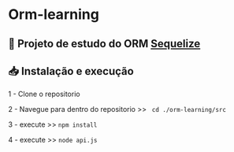 # Orm-learning

## :bookmark_tabs:  Projeto de estudo do ORM [Sequelize](https://sequelize.org/docs/v6/getting-started/)

## 📥 Instalação e execução

1 - Clone o repositorio

2 - Navegue para dentro do repositorio >> ```` cd ./orm-learning/src````

3 - execute >> ```` npm install ````

4 - execute >> ```` node api.js ````
    

